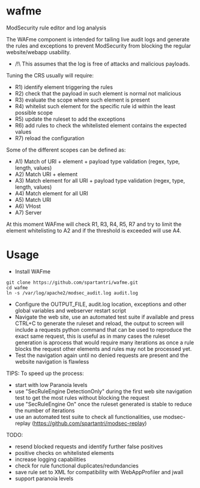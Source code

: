 # wafme
ModSecurity rule editor and log analysis

The WAFme component is intended for tailing live audit logs and generate the rules and exceptions to prevent ModSecurity from blocking the regular website/webapp usability.

- /!\ This assumes that the log is free of attacks and malicious payloads.

Tuning the CRS usually will require:
- R1) identify element triggering the rules
- R2) check that the payload in such element is normal not malicious
- R3) evaluate the scope where such element is present
- R4) whitelist such element for the specific rule id within the least possible scope
- R5) update the ruleset to add the exceptions 
- R6) add rules to check the whitelisted element contains the expected values
- R7) reload the configuration

Some of the different scopes can be defined as:
- A1) Match of URI + element + payload type validation (regex, type, length, values)
- A2) Match URI + element
- A3) Match element for all URI + payload type validation (regex, type, length, values)
- A4) Match element for all URI
- A5) Match URI
- A6) VHost
- A7) Server

At this moment WAFme will check R1, R3, R4, R5, R7 and try to limit the element whitelisting to A2 and if the threshold is exceeded will use A4.

# Usage
- Install WAFme
```
git clone https://github.com/spartantri/wafme.git
cd wafme
ln -s /var/log/apache2/modsec_audit.log audit.log
```

- Configure the OUTPUT_FILE, audit.log location, exceptions and other global variables and webserver restart script
- Navigate the web site, use an automated test suite if available and press CTRL+C to generate the ruleset and reload, the output to screen will include a requests python command that can be used to reproduce the exact same request, this is useful as in many cases the ruleset generation is aprocess that would require many iterations as once a rule blocks the request other elements and rules may not be processed yet.
- Test the navigation again until no denied requests are present and the website navigation is flawless

TIPS:
To speed up the process:
- start with low Paranoia levels
- use "SecRuleEngine DetectionOnly" during the first web site navigation test to get the most rules without blocking the request
- use "SecRuleEngine On" once the ruleset generated is stable to reduce the number of iterations
- use an automated test suite to check all functionalities, use modsec-replay (https://github.com/spartantri/modsec-replay)

TODO:
- resend blocked requests and identify further false positives
- positive checks on whitelisted elements
- increase logging capabilities
- check for rule functional duplicates/redundancies
- save rule set to XML for compatibility with WebAppProfiler and jwall
- support paranoia levels
